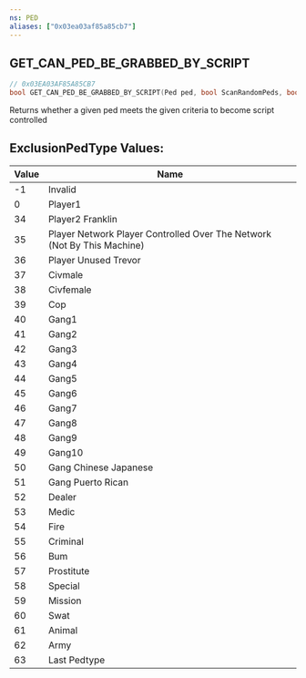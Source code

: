 ```yaml
---
ns: PED
aliases: ["0x03ea03af85a85cb7"]
---
```

## GET_CAN_PED_BE_GRABBED_BY_SCRIPT

```c
// 0x03EA03AF85A85CB7
bool GET_CAN_PED_BE_GRABBED_BY_SCRIPT(Ped ped, bool ScanRandomPeds, bool ScanMissionPeds, bool CheckIfThePedIsInAGroup, bool CheckIfThePedIsInAVehicle, bool CheckPlayerPeds, bool ReturnDeadOrDyingPeds, bool ReturnPedsWithScriptedTasks, int ExclusionPedType);
```

Returns whether a given ped meets the given criteria to become script controlled

## ExclusionPedType Values:
| Value | Name |
| --- | --- |
| -1 | Invalid |
| 0 | Player1 |
| 34 | Player2 Franklin |
| 35 | Player Network Player Controlled Over The Network (Not By This Machine) |
| 36 | Player Unused Trevor |
| 37 | Civmale |
| 38 | Civfemale |
| 39 | Cop |
| 40 | Gang1 |
| 41 | Gang2 |
| 42 | Gang3 |
| 43 | Gang4 |
| 44 | Gang5 |
| 45 | Gang6 |
| 46 | Gang7 |
| 47 | Gang8 |
| 48 | Gang9 |
| 49 | Gang10 |
| 50 | Gang Chinese Japanese |
| 51 | Gang Puerto Rican |
| 52 | Dealer |
| 53 | Medic |
| 54 | Fire |
| 55 | Criminal |
| 56 | Bum |
| 57 | Prostitute |
| 58 | Special |
| 59 | Mission |
| 60 | Swat |
| 61 | Animal |
| 62 | Army |
| 63 | Last Pedtype |


